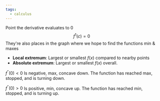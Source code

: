 ```yaml
---
tags:
  - calculus
---
```


Point the derivative evaluates to 0
$$f^1(c) = 0$$
They're also places in the graph where we hope to find the functions min & maxes

- **Local extremum**: Largest or smallest $f(x)$ compared to nearby points
- **Absolute extremum**: Largest or smallest $f(x)$ overall.

$f^{''}(0) < 0$ 
Is negative, max, concave down. 
The function has reached max, stopped, and is turning down.

$f^{''}(0) > 0$ 
Is positive, min, concave up. 
The function has reached min, stopped, and is turning up. 